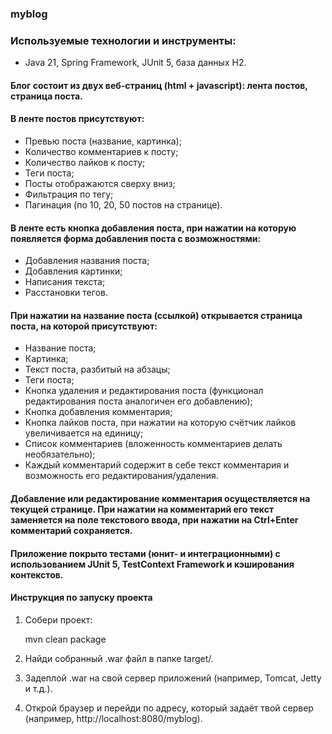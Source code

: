 ### myblog

### Используемые технологии и инструменты:

* Java 21, Spring Framework, JUnit 5, база данных H2.

#### Блог состоит из двух веб-страниц (html + javascript): лента постов, страница поста.

#### В ленте постов присутствуют:
* Превью поста (название, картинка);
* Количество комментариев к посту;
* Количество лайков к посту;
* Теги поста;
* Посты отображаются сверху вниз;
* Фильтрация по тегу;
* Пагинация (по 10, 20, 50 постов на странице).

#### В ленте есть кнопка добавления поста, при нажатии на которую появляется форма добавления поста с возможностями:
* Добавления названия поста;
* Добавления картинки;
* Написания текста;
* Расстановки тегов.

#### При нажатии на название поста (ссылкой) открывается страница поста, на которой присутствуют:
* Название поста;
* Картинка;
* Текст поста, разбитый на абзацы;
* Теги поста;
* Кнопка удаления и редактирования поста (функционал редактирования поста аналогичен его добавлению);
* Кнопка добавления комментария;
* Кнопка лайков поста, при нажатии на которую счётчик лайков увеличивается на единицу;
* Список комментариев (вложенность комментариев делать необязательно);
* Каждый комментарий содержит в себе текст комментария и возможность его редактирования/удаления.

#### Добавление или редактирование комментария осуществляется на текущей странице. При нажатии на комментарий его текст заменяется на поле текстового ввода, при нажатии на Ctrl+Enter комментарий сохраняется.
#### Приложение покрыто тестами (юнит- и интеграционными) с использованием JUnit 5, TestContext Framework и кэширования контекстов.

#### Инструкция по запуску проекта

1. Собери проект:

   mvn clean package

2. Найди собранный .war файл в папке target/.
3. Задеплой .war на свой сервер приложений (например, Tomcat, Jetty и т.д.).
4. Открой браузер и перейди по адресу, который задаёт твой сервер (например, http://localhost:8080/myblog).